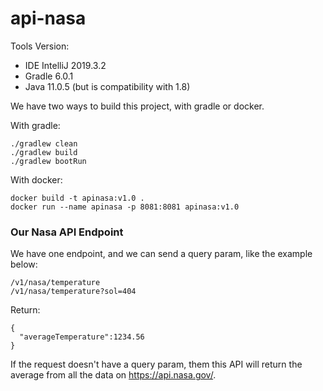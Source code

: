 # api-nasa
Tools Version:
 * IDE    IntelliJ 2019.3.2
 * Gradle 6.0.1
 * Java   11.0.5 (but is compatibility with 1.8)


We have two ways to build this project, with gradle or docker.

With gradle:
```
./gradlew clean 
./gradlew build 
./gradlew bootRun 
```
With docker:
```
docker build -t apinasa:v1.0 . 
docker run --name apinasa -p 8081:8081 apinasa:v1.0 
```

### Our Nasa API Endpoint ###
We have one endpoint, and we can send a query param, like the example below: 
```
/v1/nasa/temperature
/v1/nasa/temperature?sol=404
```
Return:
```
{
  "averageTemperature":1234.56  
}
```
If the request doesn't have a query param, them this API will return the average from all the data on https://api.nasa.gov/.
